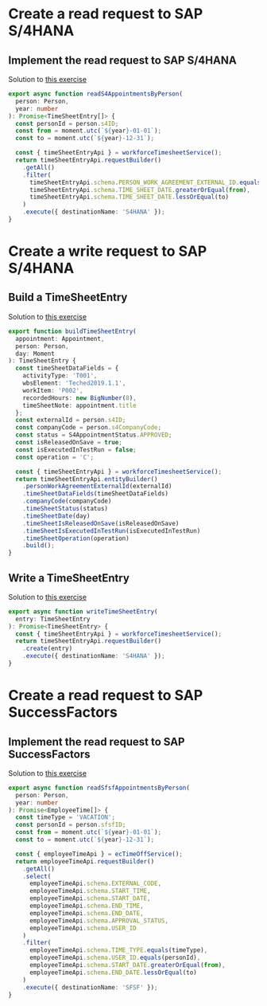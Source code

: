 # Create a read request to SAP S/4HANA

## Implement the read request to SAP S/4HANA

Solution to [this exercise](03-s4-read-request.md#implement-the-read-request)

```ts
export async function readS4AppointmentsByPerson(
  person: Person,
  year: number
): Promise<TimeSheetEntry[]> {
  const personId = person.s4ID;
  const from = moment.utc(`${year}-01-01`);
  const to = moment.utc(`${year}-12-31`);

  const { timeSheetEntryApi } = workforceTimesheetService();
  return timeSheetEntryApi.requestBuilder()
    .getAll()
    .filter(
      timeSheetEntryApi.schema.PERSON_WORK_AGREEMENT_EXTERNAL_ID.equals(personId),
      timeSheetEntryApi.schema.TIME_SHEET_DATE.greaterOrEqual(from),
      timeSheetEntryApi.schema.TIME_SHEET_DATE.lessOrEqual(to)
    )
    .execute({ destinationName: 'S4HANA' });
}
```

# Create a write request to SAP S/4HANA

## Build a TimeSheetEntry

Solution to [this exercise](04-s4-write-request.md#build-a-timesheetentry)

```ts
export function buildTimeSheetEntry(
  appointment: Appointment,
  person: Person,
  day: Moment
): TimeSheetEntry {
  const timeSheetDataFields = {
    activityType: 'T001',
    wbsElement: 'Teched2019.1.1',
    workItem: 'P002',
    recordedHours: new BigNumber(8),
    timeSheetNote: appointment.title
  };
  const externalId = person.s4ID;
  const companyCode = person.s4CompanyCode;
  const status = S4AppointmentStatus.APPROVED;
  const isReleasedOnSave = true;
  const isExecutedInTestRun = false;
  const operation = 'C';

  const { timeSheetEntryApi } = workforceTimesheetService();
  return timeSheetEntryApi.entityBuilder()
    .personWorkAgreementExternalId(externalId)
    .timeSheetDataFields(timeSheetDataFields)
    .companyCode(companyCode)
    .timeSheetStatus(status)
    .timeSheetDate(day)
    .timeSheetIsReleasedOnSave(isReleasedOnSave)
    .timeSheetIsExecutedInTestRun(isExecutedInTestRun)
    .timeSheetOperation(operation)
    .build();
}
```

## Write a TimeSheetEntry

Solution to [this exercise](04-s4-write-request.md#write-a-timesheetentry)

```ts
export async function writeTimeSheetEntry(
  entry: TimeSheetEntry
): Promise<TimeSheetEntry> {
  const { timeSheetEntryApi } = workforceTimesheetService();
  return timeSheetEntryApi.requestBuilder()
    .create(entry)
    .execute({ destinationName: 'S4HANA' });
}
```

# Create a read request to SAP SuccessFactors

## Implement the read request to SAP SuccessFactors

Solution to [this exercise](05-sfsf-read-request.md#implement-the-request)

```ts
export async function readSfsfAppointmentsByPerson(
  person: Person,
  year: number
): Promise<EmployeeTime[]> {
  const timeType = 'VACATION';
  const personId = person.sfsfID;
  const from = moment.utc(`${year}-01-01`);
  const to = moment.utc(`${year}-12-31`);

  const { employeeTimeApi } = ecTimeOffService();
  return employeeTimeApi.requestBuilder()
    .getAll()
    .select(
      employeeTimeApi.schema.EXTERNAL_CODE,
      employeeTimeApi.schema.START_TIME,
      employeeTimeApi.schema.START_DATE,
      employeeTimeApi.schema.END_TIME,
      employeeTimeApi.schema.END_DATE,
      employeeTimeApi.schema.APPROVAL_STATUS,
      employeeTimeApi.schema.USER_ID
    )
    .filter(
      employeeTimeApi.schema.TIME_TYPE.equals(timeType),
      employeeTimeApi.schema.USER_ID.equals(personId),
      employeeTimeApi.schema.START_DATE.greaterOrEqual(from),
      employeeTimeApi.schema.END_DATE.lessOrEqual(to)
    )
    .execute({ destinationName: 'SFSF' });
}
```
